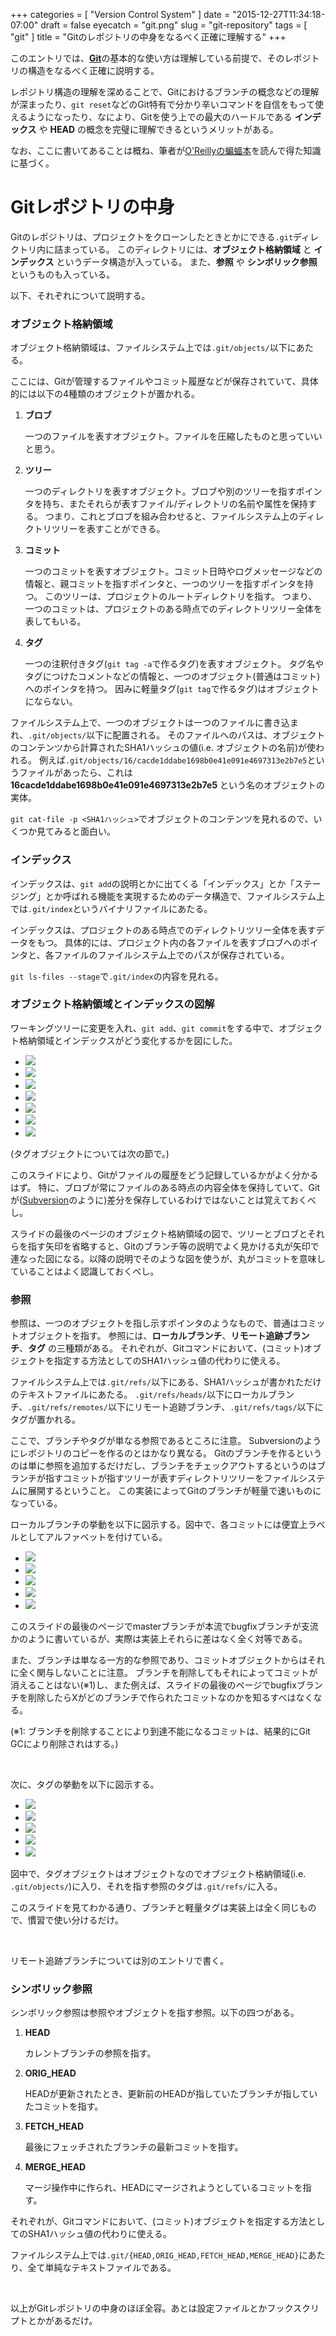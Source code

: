 +++
categories = [ "Version Control System" ]
date = "2015-12-27T11:34:18-07:00"
draft = false
eyecatch = "git.png"
slug = "git-repository"
tags = [ "git" ]
title = "Gitのレポジトリの中身をなるべく正確に理解する"
+++

このエントリでは、[__Git__](https://git-scm.com/)の基本的な使い方は理解している前提で、そのレポジトリの構造をなるべく正確に説明する。

レポジトリ構造の理解を深めることで、Gitにおけるブランチの概念などの理解が深まったり、`git reset`などのGit特有で分かり辛いコマンドを自信をもって使えるようになったり、なにより、Gitを使う上での最大のハードルである __インデックス__ や __HEAD__ の概念を完璧に理解できるというメリットがある。

なお、ここに書いてあることは概ね、筆者が[O'Reillyの蝙蝠本](https://www.oreilly.co.jp/books/9784873114408/)を読んで得た知識に基づく。

# Gitレポジトリの中身
Gitのレポジトリは、プロジェクトをクローンしたときとかにできる`.git`ディレクトリ内に詰まっている。
このディレクトリには、__オブジェクト格納領域__ と __インデックス__ というデータ構造が入っている。
また、__参照__ や __シンボリック参照__ というものも入っている。

以下、それぞれについて説明する。

### オブジェクト格納領域
オブジェクト格納領域は、ファイルシステム上では`.git/objects/`以下にあたる。

ここには、Gitが管理するファイルやコミット履歴などが保存されていて、具体的には以下の4種類のオブジェクトが置かれる。

1. __ブロブ__

    一つのファイルを表すオブジェクト。ファイルを圧縮したものと思っていいと思う。

2. __ツリー__

    一つのディレクトリを表すオブジェクト。ブロブや別のツリーを指すポインタを持ち、またそれらが表すファイル/ディレクトリの名前や属性を保持する。
    つまり、これとブロブを組み合わせると、ファイルシステム上のディレクトリツリーを表すことができる。

3. __コミット__

    一つのコミットを表すオブジェクト。コミット日時やログメッセージなどの情報と、親コミットを指すポインタと、一つのツリーを指すポインタを持つ。
    このツリーは、プロジェクトのルートディレクトリを指す。
    つまり、一つのコミットは、プロジェクトのある時点でのディレクトリツリー全体を表してもいる。

4. __タグ__

    一つの注釈付きタグ(`git tag -a`で作るタグ)を表すオブジェクト。
    タグ名やタグにつけたコメントなどの情報と、一つのオブジェクト(普通はコミット)へのポインタを持つ。
    因みに軽量タグ(`git tag`で作るタグ)はオブジェクトにならない。

ファイルシステム上で、一つのオブジェクトは一つのファイルに書き込まれ、`.git/objects/`以下に配置される。
そのファイルへのパスは、オブジェクトのコンテンツから計算されたSHA1ハッシュの値(i.e. オブジェクトの名前)が使われる。
例えば`.git/objects/16/cacde1ddabe1698b0e41e091e4697313e2b7e5`というファイルがあったら、これは __16cacde1ddabe1698b0e41e091e4697313e2b7e5__ という名のオブジェクトの実体。

`git cat-file -p <SHA1ハッシュ>`でオブジェクトのコンテンツを見れるので、いくつか見てみると面白い。

### インデックス
インデックスは、`git add`の説明とかに出てくる「インデックス」とか「ステージング」とか呼ばれる機能を実現するためのデータ構造で、ファイルシステム上では`.git/index`というバイナリファイルにあたる。

インデックスは、プロジェクトのある時点でのディレクトリツリー全体を表すデータをもつ。
具体的には、プロジェクト内の各ファイルを表すブロブへのポインタと、各ファイルのファイルシステム上でのパスが保存されている。

`git ls-files --stage`で`.git/index`の内容を見れる。

### オブジェクト格納領域とインデックスの図解
ワーキングツリーに変更を入れ、`git add`、`git commit`をする中で、オブジェクト格納領域とインデックスがどう変化するかを図にした。

<ul class="bxslider">
  <li><img src="/images/git-repository/git_repo/1.PNG" /></li>
  <li><img src="/images/git-repository/git_repo/2.PNG" /></li>
  <li><img src="/images/git-repository/git_repo/3.PNG" /></li>
  <li><img src="/images/git-repository/git_repo/4.PNG" /></li>
  <li><img src="/images/git-repository/git_repo/5.PNG" /></li>
  <li><img src="/images/git-repository/git_repo/6.PNG" /></li>
  <li><img src="/images/git-repository/git_repo/7.PNG" /></li>
</ul>

(タグオブジェクトについては次の節で。)

このスライドにより、Gitがファイルの履歴をどう記録しているかがよく分かるはず。
特に、ブロブが常にファイルのある時点の内容全体を保持していて、Gitが([Subversion](https://subversion.apache.org/)のように)差分を保存しているわけではないことは覚えておくべし。

スライドの最後のページのオブジェクト格納領域の図で、ツリーとブロブとそれらを指す矢印を省略すると、Gitのブランチ等の説明でよく見かける丸が矢印で連なった図になる。以降の説明でそのような図を使うが、丸がコミットを意味していることはよく認識しておくべし。

### 参照
参照は、一つのオブジェクトを指し示すポインタのようなもので、普通はコミットオブジェクトを指す。
参照には、__ローカルブランチ__、__リモート追跡ブランチ__、__タグ__ の三種類がある。
それぞれが、Gitコマンドにおいて、(コミット)オブジェクトを指定する方法としてのSHA1ハッシュ値の代わりに使える。

ファイルシステム上では`.git/refs/`以下にある、SHA1ハッシュが書かれただけのテキストファイルにあたる。
`.git/refs/heads/`以下にローカルブランチ、`.git/refs/remotes/`以下にリモート追跡ブランチ、`.git/refs/tags/`以下にタグが置かれる。

ここで、ブランチやタグが単なる参照であるところに注意。
Subversionのようにレポジトリのコピーを作るのとはかなり異なる。
Gitのブランチを作るというのは単に参照を追加するだけだし、ブランチをチェックアウトするというのはブランチが指すコミットが指すツリーが表すディレクトリツリーをファイルシステムに展開するということ。
この実装によってGitのブランチが軽量で速いものになっている。

ローカルブランチの挙動を以下に図示する。図中で、各コミットには便宜上ラベルとしてアルファベットを付けている。

<ul class="bxslider">
  <li><img src="/images/git-repository/git_branch/スライド1.PNG" /></li>
  <li><img src="/images/git-repository/git_branch/スライド2.PNG" /></li>
  <li><img src="/images/git-repository/git_branch/スライド3.PNG" /></li>
  <li><img src="/images/git-repository/git_branch/スライド4.PNG" /></li>
  <li><img src="/images/git-repository/git_branch/スライド5.PNG" /></li>
</ul>

このスライドの最後のページでmasterブランチが本流でbugfixブランチが支流かのように書いているが、実際は実装上それらに差はなく全く対等である。

また、ブランチは単なる一方的な参照であり、コミットオブジェクトからはそれに全く関与しないことに注意。
ブランチを削除してもそれによってコミットが消えることはない(※1)し、また例えば、スライドの最後のページでbugfixブランチを削除したらXがどのブランチで作られたコミットなのかを知るすべはなくなる。

(※1: ブランチを削除することにより到達不能になるコミットは、結果的にGit GCにより削除されはする。)

<br>

次に、タグの挙動を以下に図示する。

<ul class="bxslider">
  <li><img src="/images/git-repository/git_tag/スライド1.PNG" /></li>
  <li><img src="/images/git-repository/git_tag/スライド2.PNG" /></li>
  <li><img src="/images/git-repository/git_tag/スライド3.PNG" /></li>
  <li><img src="/images/git-repository/git_tag/スライド4.PNG" /></li>
  <li><img src="/images/git-repository/git_tag/スライド5.PNG" /></li>
</ul>

図中で、タグオブジェクトはオブジェクトなのでオブジェクト格納領域(i.e. `.git/objects/`)に入り、それを指す参照のタグは`.git/refs/`に入る。

このスライドを見てわかる通り、ブランチと軽量タグは実装上は全く同じもので、慣習で使い分けるだけ。

<br>

リモート追跡ブランチについては別のエントリで書く。

### シンボリック参照
シンボリック参照は参照やオブジェクトを指す参照。以下の四つがある。

1. __HEAD__

    カレントブランチの参照を指す。

2. __ORIG_HEAD__

    HEADが更新されたとき、更新前のHEADが指していたブランチが指していたコミットを指す。

3. __FETCH_HEAD__

    最後にフェッチされたブランチの最新コミットを指す。

4. __MERGE_HEAD__

    マージ操作中に作られ、HEADにマージされようとしているコミットを指す。

それぞれが、Gitコマンドにおいて、(コミット)オブジェクトを指定する方法としてのSHA1ハッシュ値の代わりに使える。

ファイルシステム上では`.git/{HEAD,ORIG_HEAD,FETCH_HEAD,MERGE_HEAD}`にあたり、全て単純なテキストファイルである。

<br>

以上がGitレポジトリの中身のほぼ全容。あとは設定ファイルとかフックスクリプトとかがあるだけ。
